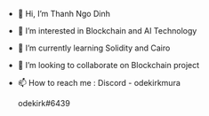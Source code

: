 - 👋 Hi, I’m Thanh Ngo Dinh
- 👀 I’m interested in Blockchain and AI Technology
- 🌱 I’m currently learning Solidity and Cairo
- 💞️ I’m looking to collaborate on Blockchain project
- 📫 How to reach me :
  Discord - odekirkmura
  
  odekirk#6439
  
